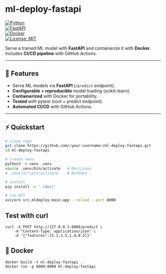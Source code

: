 # ml-deploy-fastapi

[![Python](https://img.shields.io/badge/python-3.9%2B-blue.svg)](https://www.python.org/)  
[![FastAPI](https://img.shields.io/badge/api-FastAPI-teal.svg)](https://fastapi.tiangolo.com/)  
[![Docker](https://img.shields.io/badge/container-Docker-blue.svg)](https://www.docker.com/)  
[![License: MIT](https://img.shields.io/badge/License-MIT-yellow.svg)](LICENSE)

Serve a trained ML model with **FastAPI** and containerize it with **Docker**.  
Includes **CI/CD pipeline** with GitHub Actions.  

---

## 🚀 Features
- Serve ML models via **FastAPI** (`/predict` endpoint).
- **Configurable + reproducible** model loading (scikit-learn).
- **Containerized** with Docker for portability.
- **Tested** with pytest (root + predict endpoint).
- **Automated CI/CD** with GitHub Actions.

---

## ⚡ Quickstart

```bash
# clone repo
git clone https://github.com/<your-username>/ml-deploy-fastapi.git
cd ml-deploy-fastapi

# create venv
python3 -m venv .venv
source .venv/bin/activate   # Mac/Linux
# .venv\Scripts\activate    # Windows

# install
pip install -e '.[dev]'

# run API
uvicorn src.mldeploy.main:app --reload --port 8000
```

## Test with curl
```
curl -X POST http://127.0.0.1:8000/predict \
    -H "Content-Type: application/json" \
    -d '{"features":[5.1,3.5,1.4,0.2]}'
```

## 🐳 Docker
```
docker build -t ml-deploy-fastapi .
docker run -p 8000:8000 ml-deploy-fastapi
```
